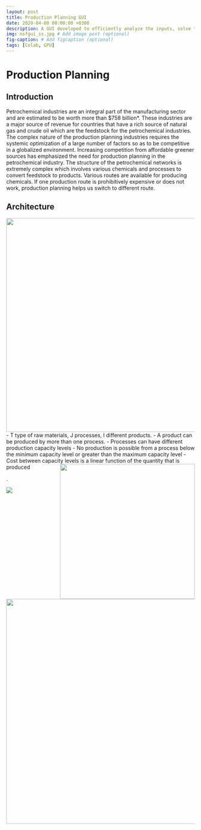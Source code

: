 ```yaml
---
layout: post
title: Production Planning GUI
date: 2020-04-08 00:00:00 +0300
description: A GUI developed to efficiently analyze the inputs, solve the problem and also provide a detailed analysis of the solution without requiring any in-depth knowledge of the solution procedure or optimization solvers.
img: nsfgui_ss.jpg # Add image post (optional)
fig-caption: # Add figcaption (optional)
tags: [Colab, GPU]
---
```




# Production Planning
## Introduction
Petrochemical industries are an integral part of the manufacturing sector and are estimated to be worth more than  $758 billion*. These industries are a major source of revenue for countries that have a rich source of natural gas and crude oil which are the feedstock for the petrochemical industries. The complex nature of the production planning industries requires the systemic optimization of a large number of factors so as to be competitive in a globalized environment. Increasing competition from affordable greener sources has emphasized the need for  production planning in the petrochemical industry. The structure of the petrochemical networks is extremely complex which involves various chemicals and processes to convert feedstock to products. Various routes are available for producing chemicals. If one production route is prohibitively expensive or does not work, production planning helps us switch to different route.

## Architecture
<!-- [Screenshot of GUI]({{site.baseurl}}/assets/img/pp_architecture.jpg) -->
<img align="left" width="570" src="{{site.baseurl}}/assets/img/pp_architecture.jpg">
- T type of raw materials, J processes, I different products.
- A product can be produced by more than one process.
- Processes can have different production capacity levels
- No production is possible from a process below the minimum capacity level or greater than the maximum capacity level
- Cost between capacity levels is a linear function of the quantity that is produced
<img align="right" width="360" src="{{site.baseurl}}/assets/img/pp_plot.jpg">

.
<!-- [Screenshot of GUI]({{site.baseurl}}/assets/img/pp1.png) -->
<img align="left" src="{{site.baseurl}}/assets/img/pp1.jpg">
<img align="left" width="600" src="{{site.baseurl}}/assets/img/pp2s.jpg">

